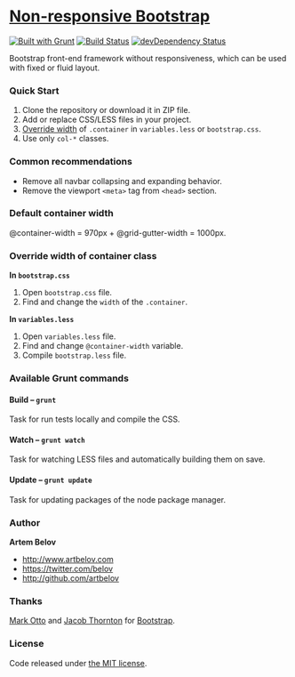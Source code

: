 # [Non-responsive Bootstrap](http://www.artbelov.com/non-responsive-bootstrap/)

[![Built with Grunt](https://cdn.gruntjs.com/builtwith.png)](http://gruntjs.com/) [![Build Status](http://img.shields.io/travis/artbelov/non-responsive-bootstrap/master.svg)](https://travis-ci.org/artbelov/non-responsive-bootstrap) [![devDependency Status](https://david-dm.org/artbelov/non-responsive-bootstrap/dev-status.png?theme=shields.io)](https://david-dm.org/artbelov/non-responsive-bootstrap#info=devDependencies)

Bootstrap front-end framework without responsiveness, which can be used with fixed or fluid layout.

### Quick Start
1. Clone the repository or download it in ZIP file.
2. Add or replace CSS/LESS files in your project.
3. [Override width](#override-width-of-container-class) of ```.container```  in ```variables.less``` or ```bootstrap.css```.
4. Use only ```col-*``` classes.

### Common recommendations
* Remove all navbar collapsing and expanding behavior.
* Remove the viewport ```<meta>``` tag from ```<head>``` section.

### Default container width
@container-width = 970px + @grid-gutter-width = 1000px.

### Override width of container class

**In ```bootstrap.css```**

1. Open ```bootstrap.css``` file.
2. Find and change the ```width``` of the ```.container```.

**In ```variables.less```**

1. Open ```variables.less``` file.
2. Find and change ```@container-width``` variable.
3. Compile ```bootstrap.less``` file.

### Available Grunt commands

#### Build – `grunt`
Task for run tests locally and compile the CSS.

#### Watch – `grunt watch`
Task for watching LESS files and automatically building them on save.

#### Update – `grunt update`
Task for updating packages of the node package manager.

### Author

**Artem Belov**

- <http://www.artbelov.com>
- <https://twitter.com/belov>
- <http://github.com/artbelov>

### Thanks

[Mark Otto](http://github.com/markdotto) and [Jacob Thornton](http://github.com/fat) for [Bootstrap](https://github.com/twitter/bootstrap).

### License

Code released under [the MIT license](http://opensource.org/licenses/MIT).
